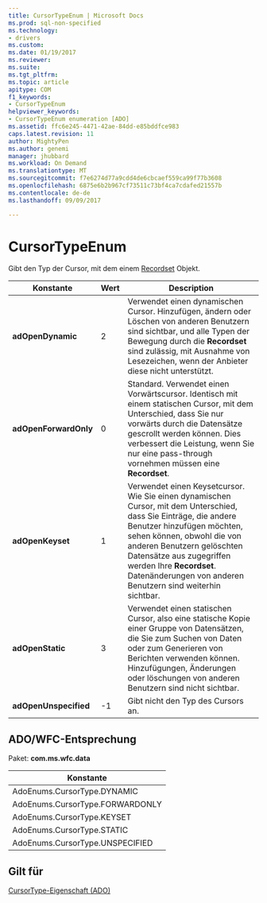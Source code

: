 ```yaml
---
title: CursorTypeEnum | Microsoft Docs
ms.prod: sql-non-specified
ms.technology:
- drivers
ms.custom: 
ms.date: 01/19/2017
ms.reviewer: 
ms.suite: 
ms.tgt_pltfrm: 
ms.topic: article
apitype: COM
f1_keywords:
- CursorTypeEnum
helpviewer_keywords:
- CursorTypeEnum enumeration [ADO]
ms.assetid: ffc6e245-4471-42ae-84dd-e85bddfce983
caps.latest.revision: 11
author: MightyPen
ms.author: genemi
manager: jhubbard
ms.workload: On Demand
ms.translationtype: MT
ms.sourcegitcommit: f7e6274d77a9cdd4de6cbcaef559ca99f77b3608
ms.openlocfilehash: 6875e6b2b967cf73511c73bf4ca7cdafed21557b
ms.contentlocale: de-de
ms.lasthandoff: 09/09/2017

---
```

# <a name="cursortypeenum"></a>CursorTypeEnum
Gibt den Typ der Cursor, mit dem einem [Recordset](../../../ado/reference/ado-api/recordset-object-ado.md) Objekt.  
  
|Konstante|Wert|Description|  
|--------------|-----------|-----------------|  
|**adOpenDynamic**|2|Verwendet einen dynamischen Cursor. Hinzufügen, ändern oder Löschen von anderen Benutzern sind sichtbar, und alle Typen der Bewegung durch die **Recordset** sind zulässig, mit Ausnahme von Lesezeichen, wenn der Anbieter diese nicht unterstützt.|  
|**adOpenForwardOnly**|0|Standard. Verwendet einen Vorwärtscursor. Identisch mit einem statischen Cursor, mit dem Unterschied, dass Sie nur vorwärts durch die Datensätze gescrollt werden können. Dies verbessert die Leistung, wenn Sie nur eine pass-through vornehmen müssen eine **Recordset**.|  
|**adOpenKeyset**|1|Verwendet einen Keysetcursor. Wie Sie einen dynamischen Cursor, mit dem Unterschied, dass Sie Einträge, die andere Benutzer hinzufügen möchten, sehen können, obwohl die von anderen Benutzern gelöschten Datensätze aus zugegriffen werden Ihre **Recordset**. Datenänderungen von anderen Benutzern sind weiterhin sichtbar.|  
|**adOpenStatic**|3|Verwendet einen statischen Cursor, also eine statische Kopie einer Gruppe von Datensätzen, die Sie zum Suchen von Daten oder zum Generieren von Berichten verwenden können. Hinzufügungen, Änderungen oder löschungen von anderen Benutzern sind nicht sichtbar.|  
|**adOpenUnspecified**|-1|Gibt nicht den Typ des Cursors an.|  
  
## <a name="adowfc-equivalent"></a>ADO/WFC-Entsprechung  
 Paket: **com.ms.wfc.data**  
  
|Konstante|  
|--------------|  
|AdoEnums.CursorType.DYNAMIC|  
|AdoEnums.CursorType.FORWARDONLY|  
|AdoEnums.CursorType.KEYSET|  
|AdoEnums.CursorType.STATIC|  
|AdoEnums.CursorType.UNSPECIFIED|  
  
## <a name="applies-to"></a>Gilt für  
 [CursorType-Eigenschaft (ADO)](../../../ado/reference/ado-api/cursortype-property-ado.md)

